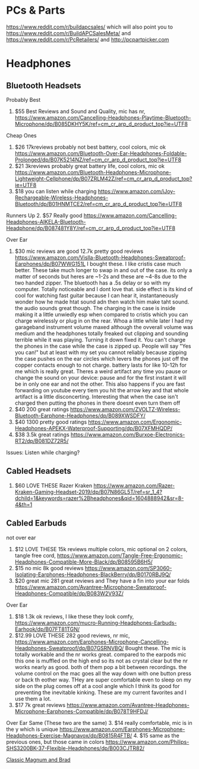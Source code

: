 # PCs & Parts #
https://www.reddit.com/r/buildapcsales/
which will also point you to 
https://www.reddit.com/r/BuildAPCSalesMeta/
and
https://www.reddit.com/r/PcRetailers/
and
http://pcpartpicker.com


# Headphones #


## Bluetooth Headsets ##


 Probably Best
1. $55 Best Reviews and Sound and Quality, mic has nr,  https://www.amazon.com/Cancelling-Headphones-Playtime-Bluetooth-Microphone/dp/B085DKHY5K/ref=cm_cr_arp_d_product_top?ie=UTF8


 Cheap Ones
1. $26 17kreviews probably not best battery, cool colors, mic ok https://www.amazon.com/Bluetooth-Over-Ear-Headphones-Foldable-Prolonged/dp/B07K5214NZ/ref=cm_cr_arp_d_product_top?ie=UTF8
2. $21 3kreviews probably great battery life, cool colors, mic ok https://www.amazon.com/Bluetooth-Headphones-Microphone-Lightweight-Cellphone/dp/B07ZRLM42Z/ref=cm_cr_arp_d_product_top?ie=UTF8
3. $18 you can listen while charging  https://www.amazon.com/iJoy-Rechargeable-Wireless-Headphones-Bluetooth/dp/B01HNMTCE2/ref=cm_cr_arp_d_product_top?ie=UTF8


 Runners Up
2. $57 Really good https://www.amazon.com/Cancelling-Headphones-AIKELA-Bluetooth-Headphone/dp/B087481Y8Y/ref=cm_cr_arp_d_product_top?ie=UTF8

 Over Ear
1. $30 mic reviews are good 12.7k pretty good reviews https://www.amazon.com/Vislla-Bluetooth-Headphones-Sweatproof-Earphones/dp/B07WWG151L I bought these.  I like cristis case much better.  These take much longer to swap in and out of the case.  its only a matter of seconds but heres are ~1-2s and these are ~4-8s due to the two handed zipper.  The bluetooth has a .5s delay or so with my computer.  Totally noticeable and I dont love that.  side effect is its kind of cool for watching fast guitar because I can hear it, instantaneously wonder how he made htat sound adn then watch him make taht sound.  the audio sounds great though.  The charging in the case is inside making it a little unwiedly esp when compared to cristis which you can charge wirelessly or plug in on the rear.  Whoa a little while later I had my garageband instrument volume maxed although the ovverall volume was medium and the headphones totally freaked out clipping and sounding terrible while it was playing. Turning it down fixed it.  You can't charge the phones in the case while the case is zipped up.  People will say "Yes you can!" but at least with my set you cannot reliably because zipping the case pushes on the ear circles which levers the phones just off the copper contacts enough to not charge.  battery lasts for like 10-12h for me which is really great.  Theres a weird artifact any time you pause or change the sound on your device: pause and for the first instant it will be in only one ear and not the other.  This also happens if you are fast forwarding on youtube every tiem you hit the arrow key and that whole artifact is a little disconcerting.  Interesting that when the case isn't charged then putting the phones in there doesnt even turn them off
2. $40 200 great ratings https://www.amazon.com/ZVOLTZ-Wireless-Bluetooth-Earphone-Headphones/dp/B089XWSDFY/
3. $40 1300 pretty good ratings https://www.amazon.com/Ergonomic-Headphones-APEKX-Waterproof-Supporting/dp/B07XFMHQDP/
4. $38 3.5k great ratings https://www.amazon.com/Burxoe-Electronics-RT2/dp/B081DZ72R5/

Issues:
Listen while charging?


## Cabled Headsets ##

1. $60 LOVE THESE Razer Kraken https://www.amazon.com/Razer-Kraken-Gaming-Headset-2019/dp/B07N86GL5T/ref=sr_1_4?dchild=1&keywords=razer%2Bheadphones&qid=1604888942&sr=8-4&th=1


## Cabled Earbuds ##

 not over ear
1. $12 LOVE THESE 15k reviews multiple colors, mic optional on 2 colors, tangle free cord, https://www.amazon.com/Tangle-Free-Ergonomic-Headphones-Compatible-More-Black/dp/B08595B6H5/
2. $15 no mic 8k good reviews https://www.amazon.com/SP3060-Isolating-Earphones-Headphones-BlackBerry/dp/B0170RBJ9Q/
3. $20 great mic 281 great reviews and They have a fin into your ear folds https://www.amazon.com/Avantree-Microphone-Sweatproof-Headphones-Compatible/dp/B083W2V93Z/

 Over Ear
1. $18 1.3k ok reviews, I like these they look comfy, https://www.amazon.com/mucro-Running-Headphones-Earbuds-Earhook/dp/B07FT81TGN/
2. $12.99 LOVE THESE 282 good reviews, nr mic, https://www.amazon.com/Earphones-Microphone-Cancelling-Headphones-Sweatproof/dp/B07GSRNVBQ/  Bought these.  The mic is totally workable and the nr works great.  compared to the earpods mic this one is muffled on the high end so its not as crystal clear but the nr works nearly as good.  both of them pop a bit between recordings.  the volume control on the mac goes all the way down with one button press or back th eother way.  THey are super comfortable even to sleep on my side on the plug comes off at a cool angle which I think its good for preventing the inevitable kinking.  These are my current favorites and I use them a lot.  
3. $17 7k great reviews https://www.amazon.com/Avantree-Headphones-Microphone-Earphones-Compatible/dp/B078T9HFDJ/

 Over Ear Same (These two are the same)
3. $14 really comfortable, mic is in the y which is unique https://www.amazon.com/Earphones-Microphone-Headphones-Exercise-Magnavox/dp/B0815R4FTB/
4. $15 same as the previous ones, but those came in colors https://www.amazon.com/Philips-SHS3200BK-37-Flexible-Headphones/dp/B003CJTR82/

[Classic Magnum and Brad](https://clips.twitch.tv/DirtyNeighborlyHorseradishDogFace)














